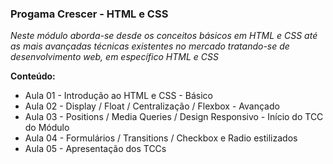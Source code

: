 ### Progama Crescer - HTML e CSS
*Neste módulo aborda-se desde os conceitos básicos em HTML e CSS até as mais avançadas técnicas existentes no mercado tratando-se de desenvolvimento web, em específico HTML e CSS*

**Conteúdo:**
 - Aula 01 - Introdução ao HTML e CSS - Básico
 - Aula 02 - Display / Float / Centralização / Flexbox - Avançado
 - Aula 03 - Positions / Media Queries / Design Responsivo - Início do TCC do Módulo
 - Aula 04 - Formulários / Transitions / Checkbox e Radio estilizados
 - Aula 05 - Apresentação dos TCCs